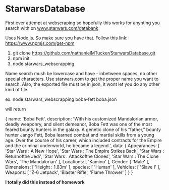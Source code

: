 # StarwarsDatabase

First ever attempt at webscraping so hopefully this works for anyhting you search with on www.starwars.com/databank

Uses Node.js. So make sure you have that. 
Follow this link:
https://www.npmjs.com/get-npm

1. git clone https://github.com/nathanielMTucker/StarwarsDatabase.git
2. npm init
3. node starwars_webscrapping <Name-to-search> <optional-export-file>

Name search mush be lowercase and have - inbetween spaces, no other special characters. Use starwars.com to get the proper name you want to search.
Also, the exported file must be in json, it wont let you do any other kind of file.

ex. node starwars_webscrapping boba-fett boba.json

will return

{
  name: 'Boba Fett',
  description: 'With his customized Mandalorian armor, deadly weaponry, and silent demeanor, Boba Fett was one of the most feared bounty hunters in the galaxy. A genetic clone of his “father,” bounty hunter Jango Fett, Boba learned combat and martial skills from a young age. Over the course of his career, which included contracts for the Empire and the criminal underworld, he became a legend.',
  data: {
    Appearances: [
      'Star Wars :  A New Hope',
      'Star Wars :  The Empire Strikes Back',
      'Star Wars :  Returnofthe Jedi',
      'Star Wars :  Attackofthe Clones',
      'Star Wars :  The Clone Wars',
      'The Mandalorian'
    ],
    Locations: [ 'Kamino' ],
    Gender: [ 'Male' ],
    Dimensions: [ 'Height : 1.83m' ],
    species: [ 'Human' ],
    Vehicles: [ 'Slave I' ],
    Weapons: [ 'Z-6 Jetpack', 'Blaster Rifle', 'Flame Thrower' ]
  }
}

**I totally did this instead of homework**
